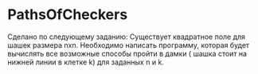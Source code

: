 # PathsOfCheckers
Сделано по следующему заданию: 
Существует квадратное поле для шашек размера nxn. Необходимо написать программу, которая будет вычислять все возможные способы пройти в дамки ( шашка стоит на нижней линии в клетке k) для заданных n и k.

